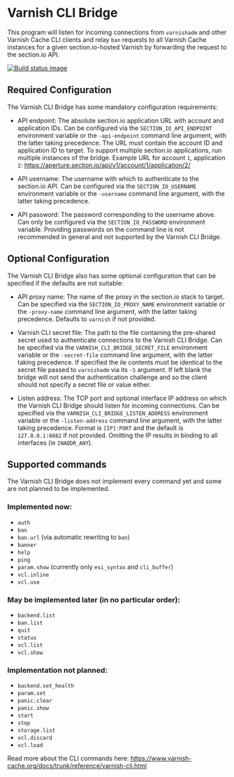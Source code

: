 # Varnish CLI Bridge

This program will listen for incoming connections from `varnishadm` and other
Varnish Cache CLI clients and relay `ban` requests to all Varnish Cache
instances for a given section.io-hosted Varnish by forwarding the request
to the section.io API.

[![Build status image](https://travis-ci.org/section-io/varnish-cli-bridge.svg?branch=master)](https://travis-ci.org/section-io/varnish-cli-bridge)

## Required Configuration

The Varnish CLI Bridge has some mandatory configuration requirements:

* API endpoint: The absolute section.io application URL with account
and application IDs. Can be configured via the `SECTION_IO_API_ENDPOINT`
environment variable or the `-api-endpoint` command line argument, with the
latter taking precedence. The URL must contain the account ID and application
ID to target. To support multiple section.io applications, run multiple
instances of the bridge. Example URL for account `1`, application `2`:
https://aperture.section.io/api/v1/account/1/application/2/

* API username: The username with which to authenticate to the section.io API.
Can be configured via the `SECTION_IO_USERNAME` environment variable or the
`-username` command line argument, with the latter taking precedence.

* API password: The password corresponding to the username above. Can only be
configured via the `SECTION_IO_PASSWORD` environment variable. Providing
passwords on the command line is not recommended in general and not supported
by the Varnish CLI Bridge.

## Optional Configuration

The Varnish CLI Bridge also has some optional configuration that can be
specified if the defaults are not suitable:

* API proxy name: The name of the proxy in the section.io stack to target.
Can be specified via the `SECTION_IO_PROXY_NAME` environment variable or the
`-proxy-name` command line argument, with the latter taking precedence.
Defaults to `varnish` if not provided.

* Varnish CLI secret file: The path to the file containing the pre-shared
secret used to authenticate connections to the Varnish CLI Bridge.
Can be specified via the `VARNISH_CLI_BRIDGE_SECRET_FILE` environment variable
or the `-secret-file` command line argument, with the latter taking precedence.
If specified the ile contents must be identical to the secret file passed
to `varnishadm` via its `-S` argument. If left blank the bridge will not send
the authentication challenge and so the client should not specify a
secret file or value either.

* Listen address: The TCP port and optional interface IP address on which the
Varnish CLI Bridge should listen for incoming connections. Can be specified
via the `VARNISH_CLI_BRIDGE_LISTEN_ADDRESS` environment variable or the
`-listen-address` command line argument, with the latter taking precedence.
Format is `[IP]:PORT` and the default is `127.0.0.1:6082` if not provided.
Omitting the IP results in binding to all interfaces (ie `INADDR_ANY`).

## Supported commands

The Varnish CLI Bridge does not implement every command yet and some are not
planned to be implemented.

### Implemented now:

* `auth`
* `ban`
* `ban.url` (via automatic rewriting to `ban`)
* `banner`
* `help`
* `ping`
* `param.show` (currently only `esi_syntax` and `cli_buffer`)
* `vcl.inline`
* `vcl.use`

### May be implemented later (in no particular order):

* `backend.list`
* `ban.list`
* `quit`
* `status`
* `vcl.list`
* `vcl.show`

### Implementation not planned:

* `backend.set_health`
* `param.set`
* `panic.clear`
* `panic.show`
* `start`
* `stop`
* `storage.list`
* `vcl.discard`
* `vcl.load`

Read more about the CLI commands here:
https://www.varnish-cache.org/docs/trunk/reference/varnish-cli.html
